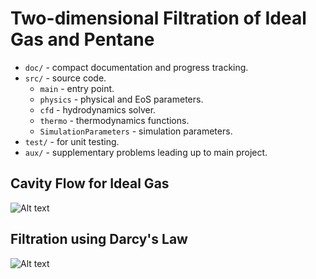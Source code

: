 # Two-dimensional Filtration of Ideal Gas and Pentane

- `doc/` - compact documentation and progress tracking.
- `src/` - source code.
    - `main` - entry point.
    - `physics` - physical and EoS parameters.
    - `cfd` - hydrodynamics solver.
    - `thermo` - thermodynamics functions.
    - `SimulationParameters` - simulation parameters.
- `test/` - for unit testing.
- `aux/` - supplementary problems leading up to main project.

## Cavity Flow for Ideal Gas
![Alt text](img/ideal-gas.svg?raw=true "1")
## Filtration using Darcy's Law
![Alt text](img/filtration.svg?raw=true "1")
